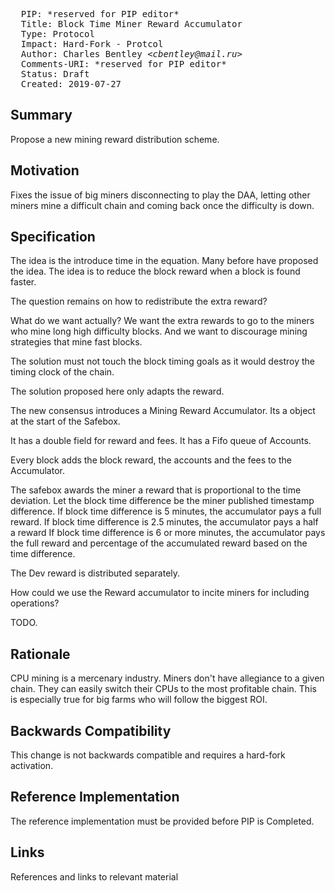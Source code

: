 <pre>
  PIP: *reserved for PIP editor*
  Title: Block Time Miner Reward Accumulator
  Type: Protocol
  Impact: Hard-Fork - Protcol
  Author: Charles Bentley <i>&lt;cbentley@mail.ru&gt;</i>
  Comments-URI: *reserved for PIP editor*
  Status: Draft
  Created: 2019-07-27
</pre>

## Summary

Propose a new mining reward distribution scheme.
 
## Motivation

Fixes the issue of big miners disconnecting to play the DAA, letting other miners mine a difficult chain
and coming back once the difficulty is down.

## Specification

The idea is the introduce time in the equation. Many before have proposed the idea. The idea is to reduce 
the block reward when a block is found faster.

The question remains on how to redistribute the extra reward?

What do we want actually? We want the extra rewards to go to the miners who mine long high difficulty blocks. And we want
to discourage mining strategies that mine fast blocks.

The solution must not touch the block timing goals as it would destroy the timing clock of the chain.

The solution proposed here only adapts the reward.

The new consensus introduces a Mining Reward Accumulator. Its a object at the start of the Safebox.

It has a double field for reward and fees.
It has a Fifo queue of Accounts.

Every block adds the block reward, the accounts and the fees to the Accumulator.

The safebox awards the miner a reward that is proportional to the time deviation. 
Let the block time difference be the miner published timestamp difference.
If block time difference is 5 minutes, the accumulator pays a full reward.
If block time difference is 2.5 minutes, the accumulator pays a half a reward
If block time difference is 6 or more minutes, the accumulator pays the full reward and percentage
of the accumulated reward based on the time difference.

The Dev reward is distributed separately.

How could we use the Reward accumulator to incite miners for including operations?

TODO.

 
## Rationale

CPU mining is a mercenary industry. Miners don't have allegiance to a given chain. They can easily switch their CPUs to the most profitable chain. This is especially true for big farms who will follow the biggest ROI.


## Backwards Compatibility

This change is not backwards compatible and requires a hard-fork activation.
 
## Reference Implementation

The reference implementation must be provided before PIP is Completed.
 
## Links

References and links to relevant material